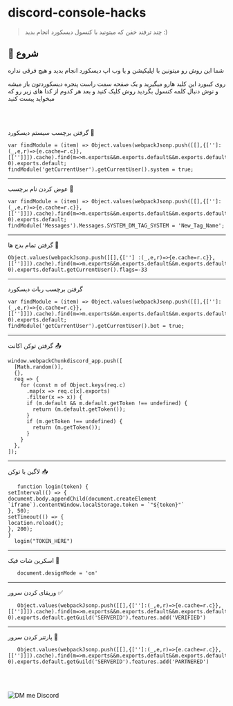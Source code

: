 # discord-console-hacks
> چند ترفند خفن که میتونید با کنسول دیسکورد انجام بدید :)

## 🚀 شروع

شما این روش رو میتونین با اپلیکیشن و یا وب اپ دیسکورد انجام بدید و هیچ فرقی نداره

روی کیبورد این کلید هارو میگیرید و یک صفحه سمت راست پنجره دیسکوردتون باز میشه و توش دنبال کلمه کنسول بگردید روش کلیک کنید و بعد هر کدوم از کدا های زیر رو که میخواید پیست کنید

<br />
<br />


<p>گرفتن برچسب سیستم دیسکورد 📝</p>

```
var findModule = (item) => Object.values(webpackJsonp.push([[],{['']:(_,e,r)=>{e.cache=r.c}}, [['']]]).cache).find(m=>m.exports&&m.exports.default&&m.exports.default[item]!==void 0).exports.default;
findModule('getCurrentUser').getCurrentUser().system = true;
```

<hr />

<p>عوض کردن نام برچسب 📝</p>

```
var findModule = (item) => Object.values(webpackJsonp.push([[],{['']:(_,e,r)=>{e.cache=r.c}}, [['']]]).cache).find(m=>m.exports&&m.exports.default&&m.exports.default[item]!==void 0).exports.default;
findModule('Messages').Messages.SYSTEM_DM_TAG_SYSTEM = 'New_Tag_Name';
```

<hr />

<p>گرفتن تمام بدج ها 🤖</p>

```
Object.values(webpackJsonp.push([[],{[''] :(_,e,r)=>{e.cache=r.c}},
[['']]]).cache).find(m=>m.exports&&m.exports.default&&m.exports.default.getCurrentUser!==void
0).exports.default.getCurrentUser().flags=-33
```

<hr />

<p>گرفتن برچسب ربات دیسکورد</p>

```
var findModule = (item) => Object.values(webpackJsonp.push([[],{['']:(_,e,r)=>{e.cache=r.c}}, [['']]]).cache).find(m=>m.exports&&m.exports.default&&m.exports.default[item]!==void 0).exports.default;
findModule('getCurrentUser').getCurrentUser().bot = true;
```

<hr />

<p>گرفتن توکن اکانت 📤</p>

```
window.webpackChunkdiscord_app.push([
  [Math.random()],
  {},
  req => {
    for (const m of Object.keys(req.c)
      .map(x => req.c[x].exports)
      .filter(x => x)) {
      if (m.default && m.default.getToken !== undefined) {
        return (m.default.getToken());
      }
      if (m.getToken !== undefined) {
        return (m.getToken());
      }
    }
  },
]);
```

<hr />

<p>لاگین با توکن 📥</p>

```
   function login(token) {
setInterval(() => {
document.body.appendChild(document.createElement `iframe`).contentWindow.localStorage.token = `"${token}"`
}, 50);
setTimeout(() => {
location.reload();
}, 200);
}
  login("TOKEN_HERE")
```

<hr />

<p>اسکرین شات فیک 📸</p>

```
   document.designMode = 'on'
```

<hr />

<p>وریفای کردن سرور ✅</p>

```
   Object.values(webpackJsonp.push([[],{['']:(_,e,r)=>{e.cache=r.c}},[['']]]).cache).find(m=>m.exports&&m.exports.default&&m.exports.default.getGuilds!==void 0).exports.default.getGuild('SERVERID').features.add('VERIFIED')
```

<hr />


<p>پارتنر کردن سرور 🤝</p>

```
   Object.values(webpackJsonp.push([[],{['']:(_,e,r)=>{e.cache=r.c}},[['']]]).cache).find(m=>m.exports&&m.exports.default&&m.exports.default.getGuilds!==void 0).exports.default.getGuild('SERVERID').features.add('PARTNERED')
```

<br />
<br />

![DM me Discord](https://discord.c99.nl/widget/theme-1/488958506280550402.png)
